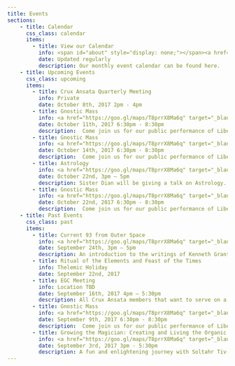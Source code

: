 ```yaml
---
title: Events
sections:
    - title: Calendar
      css_class: calendar
      items:
        - title: View our Calendar
          info: <span id="about" style="display: none;"></span><a href="https://calendar.google.com/calendar/embed?src=cruxansata.oto%40gmail.com&ctz=America/Denver" target="_blank">Google Calendar</a>
          date: Updated regularly
          description: Our monthly event calendar can be found here.
    - title: Upcoming Events
      css_class: upcoming
      items:
        - title: Crux Ansata Quarterly Meeting
          info: Private
          date: October 8th, 2017 2pm - 4pm
        - title: Gnostic Mass
          info: <a href="https://goo.gl/maps/T8prrX8Ma6q" target="_blank">9635 W. Colfax Avenue</a>
          date: October 11th, 2017 6:30pm - 8:30pm
          description:  Come join us for our public performance of Liber XV, The Gnostic Mass.  This ritual is the central rite, both public and private, of the Ordo Templi Orientis.  It is a participatory ritual, meaning that all attendees are expected to take part.  The full script of the ritual can be found <a href="http://lib.oto-usa.org/libri/liber0015.html">here</a>.</p><p>We will begin at 7:00, so we ask that everyone arrives between 6:30 and 6:45 in order to be included in the headcount.</p>A quick reminder: we ask that nobody bring food, drinks, or vape-pens into the temple-space nor into the waiting room.
        - title: Gnostic Mass
          info: <a href="https://goo.gl/maps/T8prrX8Ma6q" target="_blank">9635 W. Colfax Avenue</a>
          date: October 14th, 2017 6:30pm - 8:30pm
          description:  Come join us for our public performance of Liber XV, The Gnostic Mass.  This ritual is the central rite, both public and private, of the Ordo Templi Orientis.  It is a participatory ritual, meaning that all attendees are expected to take part.  The full script of the ritual can be found <a href="http://lib.oto-usa.org/libri/liber0015.html">here</a>.</p><p>We will begin at 7:00, so we ask that everyone arrives between 6:30 and 6:45 in order to be included in the headcount.</p>A quick reminder: we ask that nobody bring food, drinks, or vape-pens into the temple-space nor into the waiting room.
        - title: Astrology
          info: <a href="https://goo.gl/maps/T8prrX8Ma6q" target="_blank">9635 W. Colfax Avenue</a>
          date: October 22nd, 3pm – 5pm
          description: Sister Dian will be giving a talk on Astrology. Information that will be covered are basic interpretations of the signs, planets and houses to start building up the knowledge for basic chart reading. If attendees would like to bring a copy of their Natal chart it might be prove helpful. Hand outs will be available.</p><p>This event is open to the public. $5 Donation suggested.
        - title: Gnostic Mass
          info: <a href="https://goo.gl/maps/T8prrX8Ma6q" target="_blank">9635 W. Colfax Avenue</a>
          date: October 22nd, 2017 6:30pm - 8:30pm
          description:  Come join us for our public performance of Liber XV, The Gnostic Mass.  This ritual is the central rite, both public and private, of the Ordo Templi Orientis.  It is a participatory ritual, meaning that all attendees are expected to take part.  The full script of the ritual can be found <a href="http://lib.oto-usa.org/libri/liber0015.html">here</a>.</p><p>We will begin at 7:00, so we ask that everyone arrives between 6:30 and 6:45 in order to be included in the headcount.</p>A quick reminder: we ask that nobody bring food, drinks, or vape-pens into the temple-space nor into the waiting room.
    - title: Past Events
      css_class: past
      items:
        - title: Current 93 from Outer Space
          info: <a href="https://goo.gl/maps/T8prrX8Ma6q" target="_blank">9635 W. Colfax Avenue</a>
          date: September 24th, 3pm – 5pm
          description: An introduction to the writings of Kenneth Grant.</p><p>$5 suggested donation for non-members.
        - title: Ritual of the Elements and Feast of the Times
          info: Thelemic Holiday
          date: September 22nd, 2017
        - title: EGC Meeting
          info: Location TBD
          date: September 16th, 2017 4pm – 5:30pm
          description: All Crux Ansata members that want to serve on a Mass team in first quarter 2017 should plan on attending. If unable to attend, please write an email with preferences (what you'd like to do, what you're willing to do, whom you'd prefer to work with, etc) to <a href="mailto:master@cruxansata-oto.org">master@cruxansata-oto.org</a>
        - title: Gnostic Mass
          info: <a href="https://goo.gl/maps/T8prrX8Ma6q" target="_blank">9635 W. Colfax Avenue</a>
          date: September 9th, 2017 6:30pm - 8:30pm
          description:  Come join us for our public performance of Liber XV, The Gnostic Mass.  This ritual is the central rite, both public and private, of the Ordo Templi Orientis.  It is a participatory ritual, meaning that all attendees are expected to take part.  The full script of the ritual can be found <a href="http://lib.oto-usa.org/libri/liber0015.html">here</a>.</p><p>We will begin at 7:00, so we ask that everyone arrives between 6:30 and 6:45 in order to be included in the headcount.</p>A quick reminder: we ask that nobody bring food, drinks, or vape-pens into the temple-space nor into the waiting room.
        - title: Growing the Magician: Creating and Living the Organic Magical Life
          info: <a href="https://goo.gl/maps/T8prrX8Ma6q" target="_blank">9635 W. Colfax Avenue</a>
          date: September 3rd, 2017 3pm - 5:30pm
          description: A fun and enlightening journey with Soltahr Tiv-Amanda.</p><p>Soltahr Tiv-Amanda, M.A., LPC has been on the magical path for over 30 years, she has taught many and loved the creating of a magical life. She is a therapist, teacher, and group facilitator in search of conscious understanding of the elder experience.</p><p>$10 admission at the door. All are welcome.
---
```

